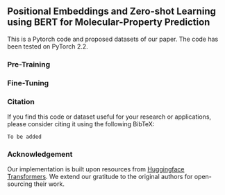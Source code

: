 ## Positional Embeddings and Zero-shot Learning using BERT for Molecular-Property Prediction

This is a Pytorch code and proposed datasets of our paper. The code has been tested on PyTorch 2.2.

### Pre-Training

### Fine-Tuning

### Citation

If you find this code or dataset useful for your research or applications, please consider citing it using the following BibTeX:

```
To be added
```

### Acknowledgement

Our implementation is built upon resources from [Huggingface Transformers](https://github.com/huggingface/transformers). We extend our gratitude to the original authors for open-sourcing their work.
